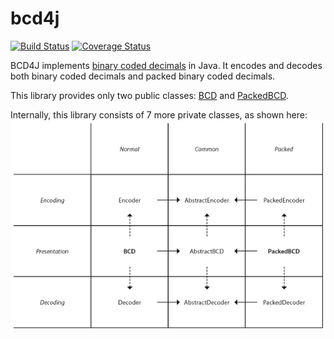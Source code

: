 bcd4j
=====

[![Build Status](https://travis-ci.org/c-rack/bcd4j.svg?branch=master)](https://travis-ci.org/c-rack/bcd4j)
[![Coverage Status](http://img.shields.io/coveralls/c-rack/bcd4j/master.svg)](https://coveralls.io/r/c-rack/bcd4j?branch=master)

BCD4J implements [binary coded decimals](http://en.wikipedia.org/wiki/Binary-coded_decimal) in Java.
It encodes and decodes both binary coded decimals and packed binary coded decimals.

This library provides only two public classes:
[BCD](https://github.com/c-rack/bcd4j/blob/master/src/main/java/org/bcd4j/BCD.java)
and
[PackedBCD](https://github.com/c-rack/bcd4j/blob/master/src/main/java/org/bcd4j/PackedBCD.java).

Internally, this library consists of 7 more private classes, as shown here:
![Architecture](https://github.com/c-rack/bcd4j/blob/master/design.png)
